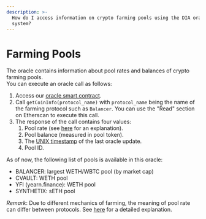 ```yaml
---
description: >-
  How do I access information on crypto farming pools using the DIA oracle
  system?
---
```


# Farming Pools



The oracle contains information about pool rates and balances of crypto farming pools.   
You can execute an oracle call as follows:

1.  Access our [oracle smart contract](https://etherscan.io/address/0xD47FDf51D61c100C447E2D4747c7126F19fa23Ef).
2. Call `getCoinInfo(protocol_name)` with `protocol_name` being the name of the farming protocol such as  `Balancer`. You can use the "Read" section on Etherscan to execute this call.
3. The response of the call contains four values:
   1. Pool rate \(see [here](https://docs.diadata.org/documentation/methodology/digital-assets/return-rates-in-crypto-farming) for an explanation\).
   2. Pool balance \(measured in pool token\).
   3. The [UNIX timestamp](https://www.unixtimestamp.com/) of the last oracle update.
   4. Pool ID.

As of now, the following list of pools is available in this oracle:  
- BALANCER: largest WETH/WBTC pool \(by market cap\)  
- CVAULT: WETH pool  
- YFI \(yearn.finance\): WETH pool  
- SYNTHETIX: sETH pool

_Remark_: Due to different mechanics of farming, the meaning of pool rate can differ between protocols. See [here](https://docs.diadata.org/documentation/methodology/digital-assets/return-rates-in-crypto-farming) for a detailed explanation.

